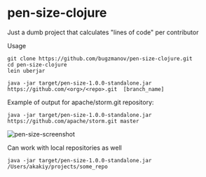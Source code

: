# pen-size-clojure
Just a dumb project that calculates "lines of code" per contributor 

Usage

```
git clone https://github.com/bugzmanov/pen-size-clojure.git
cd pen-size-clojure
lein uberjar

java -jar target/pen-size-1.0.0-standalone.jar https://github.com/<org>/<repo>.git  [branch_name]
```

Example of output for apache/storm.git repository:

```
java -jar target/pen-size-1.0.0-standalone.jar https://github.com/apache/storm.git master
```

![pen-size-screenshot](https://cloud.githubusercontent.com/assets/502482/6257227/8797d8ba-b78c-11e4-9f82-7410d07172d4.png)

Can work with local repositories as well

```
java -jar target/pen-size-1.0.0-standalone.jar /Users/akakiy/projects/some_repo
```
